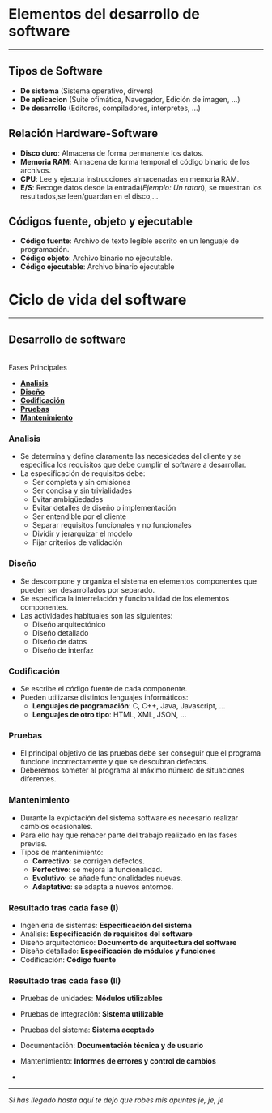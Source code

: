 # Elementos del desarrollo de software
---
## Tipos de Software

  - **De sistema** (Sistema operativo, dirvers)
  - **De aplicacion** (Suite ofimática, Navegador, Edición de imagen, ...)
  - **De desarrollo** (Editores, compiladores, interpretes, ...)

## Relación Hardware-Software

  - **Disco duro**: Almacena de forma permanente los datos.
  - **Memoria RAM**: Almacena de forma temporal el código binario de los archivos.
  - **CPU**: Lee y ejecuta instrucciones almacenadas en memoria RAM.
  - **E/S**: Recoge datos desde la entrada(*Ejemplo: Un raton*), se muestran los resultados,se leen/guardan en el disco,...

## Códigos fuente, objeto y ejecutable
 
 - **Código fuente**: Archivo de texto legible escrito en un lenguaje de programación.
 - **Código objeto**: Archivo binario no ejecutable.
 - **Código ejecutable**: Archivo binario ejecutable

# Ciclo de vida del software
---

## Desarrollo de software
\
Fases Principales
 - [**Analisis**](https://github.com/nulo-dev/Apuntes_M05/blob/main/UF1/Apuntes_1.md#analisis)
 - [**Diseño**](https://github.com/nulo-dev/Apuntes_M05/blob/main/UF1/Apuntes_1.md#dise%C3%B1o)
 - [**Codificación**](https://github.com/nulo-dev/Apuntes_M05/blob/main/UF1/Apuntes_1.md#codificaci%C3%B3n)
 - [**Pruebas**](https://github.com/nulo-dev/Apuntes_M05/blob/main/UF1/Apuntes_1.md#pruebas)
 - [**Mantenimiento**](https://github.com/nulo-dev/Apuntes_M05/blob/main/UF1/Apuntes_1.md#mantenimiento)

### Analisis

 - Se determina y define claramente las necesidades del cliente y se especifica los requisitos que debe cumplir el software a desarrollar. 
 - La especificación de requisitos debe:
    - Ser completa y sin omisiones
    - Ser concisa y sin trivialidades
    - Evitar ambigüedades
    - Evitar detalles de diseño o implementación
    - Ser entendible por el cliente
    - Separar requisitos funcionales y no funcionales
    - Dividir y jerarquizar el modelo
    - Fijar criterios de validación

### Diseño

 - Se descompone y organiza el sistema en elementos componentes que pueden ser desarrollados por separado.
 - Se especifica la interrelación y funcionalidad de los elementos componentes.
 - Las actividades habituales son las siguientes:
    - Diseño arquitectónico
    - Diseño detallado
    - Diseño de datos
    - Diseño de interfaz

### Codificación

 - Se escribe el código fuente de cada componente.
 - Pueden utilizarse distintos lenguajes informáticos:
    -  **Lenguajes de programación**: C, C++, Java, Javascript, ...
    -  **Lenguajes de otro tipo**: HTML, XML, JSON, ...

### Pruebas

 - El principal objetivo de las pruebas debe ser conseguir que el programa funcione incorrectamente y que se descubran defectos.
 - Deberemos someter al programa al máximo número de situaciones diferentes.
 
### Mantenimiento

 - Durante la explotación del sistema software es necesario realizar cambios ocasionales.
 - Para ello hay que rehacer parte del trabajo realizado en las fases previas.
 - Tipos de mantenimiento:
    - **Correctivo**: se corrigen defectos.
    - **Perfectivo**: se mejora la funcionalidad.
    - **Evolutivo**: se añade funcionalidades nuevas.
    - **Adaptativo**: se adapta a nuevos entornos.

### Resultado tras cada fase (I)

 - Ingeniería de sistemas: **Especificación del sistema**
 - Análisis: **Especificación de requisitos del software**
 - Diseño arquitectónico: **Documento de arquitectura del software**
 - Diseño detallado: **Especificación de módulos y funciones**
 - Codificación: **Código fuente**

 ### Resultado tras cada fase (II)

 - Pruebas de unidades: **Módulos utilizables**
 - Pruebas de integración: **Sistema utilizable**
 - Pruebas del sistema: **Sistema aceptado**
 - Documentación: **Documentación técnica y de usuario**
 - Mantenimiento: **Informes de errores y control de cambios**

 - 
---
*Si has llegado hasta aquí te dejo que robes mis apuntes je, je, je*
